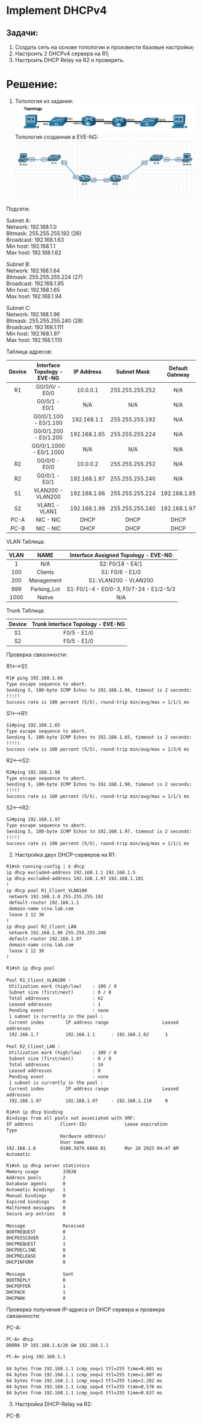 # Implement DHCPv4  

## Задачи:  
 1. Создать сеть на основе топологии и произвести базовые настройки;  
 2. Настроить 2 DHCPv4 сервера на R1;  
 3. Настроить DHCP Relay на R2 и проверить.  

# Решение:  
  1. Топология из задания:  
  ![](topology3.png)  
  Топология созданная в EVE-NG:  
  ![](eve-ng3.png)  

Подсети:  

Subnet A:  
Network: 192.168.1.0  
Bitmask: 255.255.255.192 (26)  
Broadcast: 192.168.1.63  
Min host: 192.168.1.1  
Max host: 192.168.1.62  

Subnet B:  
Network: 192.168.1.64  
Bitmask: 255.255.255.224 (27)  
Broadcast: 192.168.1.95  
Min host: 192.168.1.65  
Max host: 192.168.1.94  

Subnet C:  
Network: 192.168.1.96  
Bitmask: 255.255.255.240 (28)  
Broadcast: 192.168.1.111  
Min host: 192.168.1.97  
Max host: 192.168.1.110  

Таблица адресов:  

| Device     | Interface Topology - EVE-NG  | IP Address   | Subnet Mask     | Default Gateway  |
|:----------:|:----------------------------:|:------------:|:---------------:|:----------------:|
| R1         | G0/0/0/ - E0/0               | 10.0.0.1     | 255.255.255.252 | N/A              |
|            | G0/0/1 - E0/1                | N/A          | N/A             | N/A              |
|            | G0/0/1.100 - E0/1.100        | 192.168.1.1  | 255.255.255.192 | N/A              |
|            | G0/0/1.200 - E0/1.200        | 192.168.1.65 | 255.255.255.224 | N/A              |
|            | G0/0/1.1000 - E0/1.1000      | N/A          | N/A             | N/A              |
| R2         | G0/0/0 - E0/0                | 10.0.0.2     | 255.255.255.252 | N/A              |
| R2         | G0/0/1 - E0/1                | 192.168.1.97 | 255.255.255.240 | N/A              |
| S1         | VLAN200 - VLAN200            | 192.168.1.66 | 255.255.255.224 | 192.168.1.65     |
| S2         | VLAN1 - VLAN1                | 192.168.1.98 | 255.255.255.240 | 192.168.1.97     |
| PC-A       | NIC - NIC                    | DHCP         | DHCP            | DHCP             |
| PC-B       | NIC - NIC                    | DHCP         | DHCP            | DHCP             |  

VLAN Таблица:  

| VLAN | NAME       | Interface Assigned Topology - EVE-NG                              |
|:----:|:----------:|:-----------------------------------------------------------------:|
| 1    | N/A        | S2: F0/18 - E4/1                                                  |
| 100  | Clients    | S1: F0/6 - E1/0                                                   |
| 200  | Management | S1: VLAN200 - VLAN200                                             |
| 999  | Parking_Lot| S1: F0/1-4 - E0/0-3, F0/7-24 - E1/2-5/3                           |
| 1000 | Native     | N/A                                                               |  

Trunk Таблица:  

| Device |Trunk Interface Topology - EVE-NG |
|:------:|:--------------------------------:|
| S1     | F0/5 - E1/0                      |
| S2     | F0/5 - E1/0                      |  

Проверка связонности:  

R1<-->S1:  
```
R1# ping 192.168.1.66
Type escape sequence to abort.
Sending 5, 100-byte ICMP Echos to 192.168.1.66, timeout is 2 seconds:
!!!!!
Success rate is 100 percent (5/5), round-trip min/avg/max = 1/1/1 ms
```  
S1<-->R1:  
```
S1#ping 192.168.1.65
Type escape sequence to abort.
Sending 5, 100-byte ICMP Echos to 192.168.1.65, timeout is 2 seconds:
!!!!!
Success rate is 100 percent (5/5), round-trip min/avg/max = 1/3/6 ms
```  
R2<-->S2:  
```
R2#ping 192.168.1.98
Type escape sequence to abort.
Sending 5, 100-byte ICMP Echos to 192.168.1.98, timeout is 2 seconds:
!!!!!
Success rate is 100 percent (5/5), round-trip min/avg/max = 1/1/1 ms
```  
S2<-->R2:  
```
S2#ping 192.168.1.97
Type escape sequence to abort.
Sending 5, 100-byte ICMP Echos to 192.168.1.97, timeout is 2 seconds:
!!!!!
Success rate is 100 percent (5/5), round-trip min/avg/max = 1/1/1 ms
```  
2. Настройка двух DHCP-серверов на R1:  

```
R1#sh running-config | b dhcp
ip dhcp excluded-address 192.168.1.1 192.168.1.5
ip dhcp excluded-address 192.168.1.97 192.168.1.101
!
ip dhcp pool R1_Client_VLAN100
 network 192.168.1.0 255.255.255.192
 default-router 192.168.1.1
 domain-name ccna.lab.com
 lease 2 12 30
!
ip dhcp pool R2_Client_LAN
 network 192.168.1.96 255.255.255.240
 default-router 192.168.1.97
 domain-name ccna.lab.com
 lease 2 12 30
!
``` 
```
R1#sh ip dhcp pool

Pool R1_Client_VLAN100 :
 Utilization mark (high/low)    : 100 / 0
 Subnet size (first/next)       : 0 / 0
 Total addresses                : 62
 Leased addresses               : 1
 Pending event                  : none
 1 subnet is currently in the pool :
 Current index        IP address range                    Leased addresses
 192.168.1.7          192.168.1.1      - 192.168.1.62      1

Pool R2_Client_LAN :
 Utilization mark (high/low)    : 100 / 0
 Subnet size (first/next)       : 0 / 0
 Total addresses                : 14
 Leased addresses               : 0
 Pending event                  : none
 1 subnet is currently in the pool :
 Current index        IP address range                    Leased addresses
 192.168.1.97         192.168.1.97     - 192.168.1.110     0
```  
```
R1#sh ip dhcp binding
Bindings from all pools not associated with VRF:
IP address          Client-ID/              Lease expiration        Type
                    Hardware address/
                    User name
192.168.1.6         0100.5079.6668.01       Mar 26 2025 04:47 AM    Automatic
``` 

```
R1#sh ip dhcp server statistics
Memory usage         33638
Address pools        2
Database agents      0
Automatic bindings   1
Manual bindings      0
Expired bindings     0
Malformed messages   0
Secure arp entries   0

Message              Received
BOOTREQUEST          0
DHCPDISCOVER         2
DHCPREQUEST          1
DHCPDECLINE          0
DHCPRELEASE          0
DHCPINFORM           0

Message              Sent
BOOTREPLY            0
DHCPOFFER            1
DHCPACK              1
DHCPNAK              0
```  
Проверка получения IP-адреса от DHCP сервера и провекра связанности:  

PC-A:  
```
PC-A> dhcp
DDORA IP 192.168.1.6/26 GW 192.168.1.1
```  
```
PC-A> ping 192.168.1.1

84 bytes from 192.168.1.1 icmp_seq=1 ttl=255 time=0.601 ms
84 bytes from 192.168.1.1 icmp_seq=2 ttl=255 time=1.807 ms
84 bytes from 192.168.1.1 icmp_seq=3 ttl=255 time=1.282 ms
84 bytes from 192.168.1.1 icmp_seq=4 ttl=255 time=0.576 ms
84 bytes from 192.168.1.1 icmp_seq=5 ttl=255 time=0.837 ms
```  

3. Настройка DHCP-Relay на R2:  


PC-B:  
```
```  
```
```  
